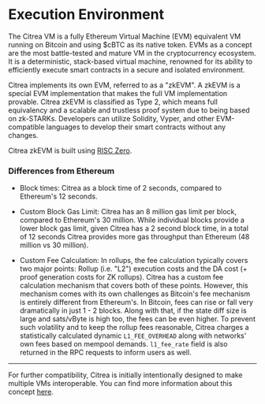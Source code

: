 # Execution Environment

The Citrea VM is a fully Ethereum Virtual Machine (EVM) equivalent VM running on Bitcoin and using $cBTC as its native token. EVMs as a concept are the most battle-tested and mature VM in the cryptocurrency ecosystem. It is a deterministic, stack-based virtual machine, renowned for its ability to efficiently execute smart contracts in a secure and isolated environment.

Citrea implements its own EVM, referred to as a "zkEVM". A zkEVM is a special EVM implementation that makes the full VM implementation provable. Citrea zkEVM is classified as Type 2, which means full equivalency and a scalable and trustless proof system due to being based on zk-STARKs. Developers can utilize Solidity, Vyper, and other EVM-compatible languages to develop their smart contracts without any changes. 

Citrea zkEVM is built using [RISC Zero](https://www.risczero.com/).

### Differences from Ethereum

- Block times: Citrea as a block time of 2 seconds, compared to Ethereum's 12 seconds. 

- Custom Block Gas Limit: Citrea has an 8 million gas limit per block, compared to Ethereum's 30 million. While individual blocks provide a lower block gas limit, given Citrea has a 2 second block time, in a total of 12 seconds Citrea provides more gas throughput than Ethereum (48 million vs 30 million). 

<!-- TODO: Improve Fee Calculation Info, perhaps provide more explanation & check correctness -->
- Custom Fee Calculation: In rollups, the fee calculation typically covers two major points: Rollup (i.e. "L2") execution costs and the DA cost (+ proof generation costs for ZK rollups). Citrea has a custom fee calculation mechanism that covers both of these points. However, this mechanism comes with its own challenges as Bitcoin's fee mechanism is entirely different from Ethereum's.  In Bitcoin, fees can rise or fall very dramatically in just 1 - 2 blocks. Along with that, if the state diff size is large and sats/vByte is high too, the fees can be even higher. To prevent such volatility and to keep the rollup fees reasonable, Citrea charges a statistically calculated dynamic `L1_FEE_OVERHEAD` along with networks' own fees based on mempool demands. `l1_fee_rate` field is also returned in the RPC requests to inform users as well. 

-----

For further compatibility, Citrea is initially intentionally designed to make multiple VMs interoperable. You can find more information about this concept [here](../../future-research/multi-vm-approach.md).